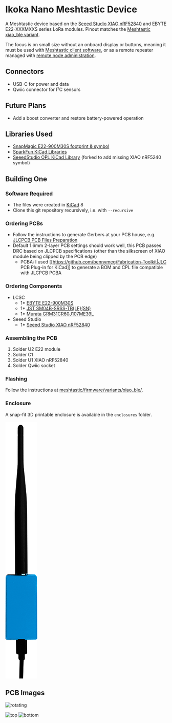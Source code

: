 # Ikoka Nano Meshtastic Device

A Meshtastic device based on the [Seeed Studio XIAO nRF52840](https://www.seeedstudio.com/Seeed-XIAO-BLE-nRF52840-p-5201.html) and EBYTE E22-XXXMXXS series LoRa modules. Pinout matches the [Meshtastic xiao_ble variant](https://github.com/meshtastic/firmware/tree/master/variants/xiao_ble).

The focus is on small size without an onboard display or buttons, meaning it must be used with [Meshtastic client software](https://meshtastic.org/docs/software/), or as a remote repeater managed with [remote node administration](https://meshtastic.org/docs/configuration/remote-admin/).

## Connectors

* USB-C for power and data
* Qwiic connector for I²C sensors

## Future Plans

* Add a boost converter and restore battery-powered operation

## Libraries Used

* [SnapMagic E22-900M30S footprint & symbol](https://www.snapeda.com/parts/E22-900M30S/EBYTE/view-part/)
* [SparkFun KiCad Libraries](https://github.com/sparkfun/SparkFun-KiCad-Libraries)
* [SeeedStudio OPL KiCad Library](https://github.com/ndoo/OPL_Kicad_Library/tree/xiao-ble-symbols) (forked to add missing XIAO nRF5240 symbol)

## Building One

### Software Required

* The files were created in [KiCad](https://www.kicad.org/) 8
* Clone this git repository recursively, i.e. with `--recursive`

### Ordering PCBs

* Follow the instructions to generate Gerbers at your PCB house, e.g. [JLCPCB PCB Files Preparation](https://jlcpcb.com/help/catalog/180-PCB-Files-Preparation)
* Default 1.6mm 2-layer PCB settings should work well, this PCB passes DRC based on JLCPCB specifications (other than the silkscreen of XIAO module being clipped by the PCB edge)
  * PCBA: I used [[https://github.com/bennymeg/Fabrication-Toolkit|JLC PCB Plug-in for KiCad]] to generate a BOM and CPL file compatible with JLCPCB PCBA

### Ordering Components

* LCSC
  * 1* [EBYTE E22-900M30S](https://www.lcsc.com/product-detail/LoRa-Modules_Chengdu-Ebyte-Elec-Tech-E22-900M30S_C411294.html)
  * 1* [JST SM04B-SRSS-TB(LF)(SN)](https://www.lcsc.com/product-detail/Wire-To-Board-Wire-To-Wire-Connector_JST-SM04B-SRSS-TB-LF-SN_C160404.html)
  * 1* [Murata GRM31CR60J107ME39L](https://www.lcsc.com/product-detail/Multilayer-Ceramic-Capacitors-MLCC-SMD-SMT_Murata-Electronics-GRM31CR60J107ME39L_C77085.html)
* Seeed Studio
  * 1* [Seeed Studio XIAO nRF52840](https://www.seeedstudio.com/Seeed-XIAO-BLE-nRF52840-p-5201.html)

### Assembling the PCB

1. Solder U2 E22 module
2. Solder C1
3. Solder U1 XIAO nRF52840
4. Solder Qwiic socket

### Flashing

Follow the instructions at [meshtastic/firmware/variants/xiao_ble/](https://github.com/meshtastic/firmware/tree/master/variants/xiao_ble).

### Enclosure

A snap-fit 3D printable enclosure is available in the `enclosures` folder.

![ikoka nano in enclosure](assets/ikoka-nano-meshtastic-device.png)

## PCB Images

![rotating](https://ndoo.github.io/ikoka-nano-meshtastic-device/rotating.gif)

![top](https://ndoo.github.io/ikoka-nano-meshtastic-device/top.png)
![bottom](https://ndoo.github.io/ikoka-nano-meshtastic-device/bottom.png)
